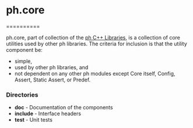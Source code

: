 # ph.core
==========

ph.core, part of collection of the [ph C++ Libraries](http://github.com/boostorg), is a collection of core utilities used by other ph libraries.
The criteria for inclusion is that the utility component be:

* simple,
* used by other ph libraries, and
* not dependent on any other ph modules except Core itself, Config, Assert, Static Assert, or Predef.


### Directories

* **doc** - Documentation of the components
* **include** - Interface headers
* **test** - Unit tests

